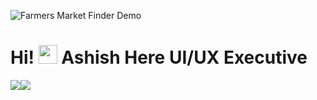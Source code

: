 ![Farmers Market Finder Demo](https://yadavashishdhirendra.github.io/Testing-Data.github.io/IMG/ezgif.com-gif-maker.gif)

# Hi! <img src="https://raw.githubusercontent.com/MartinHeinz/MartinHeinz/master/wave.gif" width="30px"> Ashish Here UI/UX Executive

![](https://img.shields.io/badge/<WORD_ON_LEFT>-<WORD_ON_RIGHT>-informational?style=flat&logo=data:image/svg%2bxml;base64,<BASE64_DATA>)![](https://img.shields.io/badge/<WORD_ON_LEFT>-<WORD_ON_RIGHT>-informational?style=flat&logo=data:image/svg%2bxml;base64,<BASE64_DATA>)





